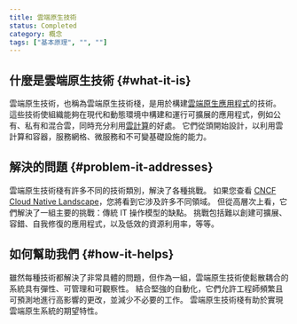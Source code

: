 ```yaml
---
title: 雲端原生技術
status: Completed
category: 概念
tags: ["基本原理", "", ""]
---
```


## 什麼是雲端原生技術 {#what-it-is}

雲端原生技術，也稱為雲端原生技術棧，是用於構建[雲端原生應用程式](/zh-tw/cloud-native-apps/)的技術。 
這些技術使組織能夠在現代和動態環境中構建和運行可擴展的應用程式，例如公有、私有和混合雲，同時充分利用[雲計算](/zh-tw/cloud-computing/)的好處。
它們從頭開始設計，以利用雲計算和容器，服務網格、微服務和不可變基礎設施的能力。

## 解決的問題 {#problem-it-addresses}

雲端原生技術棧有許多不同的技術類別，解決了各種挑戰。 
如果您查看 [CNCF Cloud Native Landscape](https://landscape.cncf.io/)，您將看到它涉及許多不同領域。 
但從高層次上看，它們解決了一組主要的挑戰：傳統 IT 操作模型的缺點。 
挑戰包括難以創建可擴展、容錯、自我修復的應用程式，以及低效的資源利用率，等等。

## 如何幫助我們 {#how-it-helps}

雖然每種技術都解決了非常具體的問題，但作為一組，雲端原生技術使鬆散耦合的系統具有彈性、可管理和可觀察性。 
結合堅強的自動化，它們允許工程師頻繁且可預測地進行高影響的更改，並減少不必要的工作。 
雲端原生技術棧有助於實現雲端原生系統的期望特性。 
